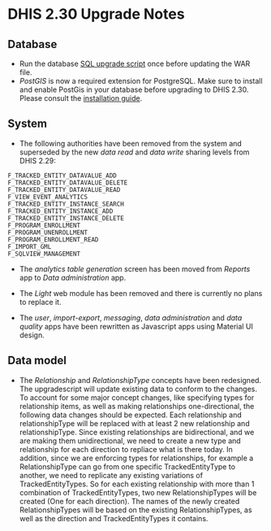 # DHIS 2.30 Upgrade Notes

## Database

- Run the database [SQL upgrade script](upgrade-230.sql) once before updating the WAR file.
- _PostGIS_ is now a required extension for PostgreSQL. Make sure to install and enable PostGis in your database before upgrading to DHIS 2.30. Please consult the [installation guide](https://docs.dhis2.org/master/en/implementer/html/install_server_setup.html#install_postgresql_installation).

## System

- The following authorities have been removed from the system and superseded by the new *data read* and *data write* sharing levels from DHIS 2.29:

```
F_TRACKED_ENTITY_DATAVALUE_ADD
F_TRACKED_ENTITY_DATAVALUE_DELETE
F_TRACKED_ENTITY_DATAVALUE_READ
F_VIEW_EVENT_ANALYTICS
F_TRACKED_ENTITY_INSTANCE_SEARCH
F_TRACKED_ENTITY_INSTANCE_ADD
F_TRACKED_ENTITY_INSTANCE_DELETE
F_PROGRAM_ENROLLMENT
F_PROGRAM_UNENROLLMENT
F_PROGRAM_ENROLLMENT_READ
F_IMPORT_GML
F_SQLVIEW_MANAGEMENT
```

- The _analytics table generation_ screen has been moved from _Reports_ app to _Data administration_ app.

- The _Light_ web module has been removed and there is currently no plans to replace it.

- The _user_, _import-export_, _messaging_, _data administration_ and _data quality_ apps have been rewritten as Javascript apps using Material UI design.

## Data model

- The _Relationship_ and _RelationshipType_ concepts have been redesigned. The upgradescript will update existing data to conform to the changes. To account for some major concept changes, like specifying types for relationship items, as well as making relationships one-directional, the following data changes should be expected. Each relationship and relationshipType will be replaced with at least 2 new relationship and relationshipType. Since existing relationships are bidirectional, and we are making them unidirectional, we need to create a new type and relationship for each direction to repliace what is there today. In addition, since we are enforcing types for relationships, for example a RelationshipType can go from one specific TrackedEntityType to another, we need to replicate any existing variations of TrackedEntityTypes. So for each existing relationship with more than 1 combination of TrackedEntityTypes, two new RelationshipTypes will be created (One for each direction). The names of the newly created RelationshipTypes will be based on the existing RelationshipTypes, as well as the direction and TrackedEntityTypes it contains.

